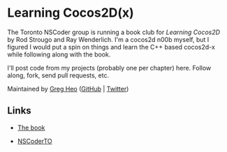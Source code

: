Learning Cocos2D(x)
===================

The Toronto NSCoder group is running a book club for
*Learning Cocos2D* by Rod Strougo and Ray Wenderlich. I'm a cocos2d
n00b myself, but I figured I would put a spin on things and learn
the C++ based cocos2d-x while following along with the book.

I'll post code from my projects (probably one per chapter) here. Follow
along, fork, send pull requests, etc.

Maintained by [Greg Heo](http://gregheo.com)
([GitHub](http://github.com/gregheo) | [Twitter](http://twitter.com/gregheo))

Links
-----

* [The book](http://www.amazon.com/dp/0321735625)

* [NSCoderTO](http://nscoderto.org/cocos2d/)

